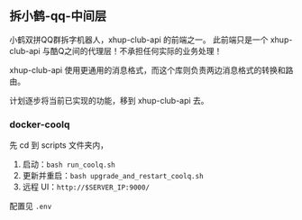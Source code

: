 ## 拆小鹤-qq-中间层

小鹤双拼QQ群拆字机器人，xhup-club-api 的前端之一。
此前端只是一个 xhup-club-api 与酷Q之间的代理层！不承担任何实际的业务处理！

xhup-club-api 使用更通用的消息格式，而这个库则负责两边消息格式的转换和路由。

计划逐步将当前已实现的功能，移到 xhup-club-api 去。

### docker-coolq

先 cd 到 scripts 文件夹内，

1. 启动：`bash run_coolq.sh`
1. 更新并重启：`bash upgrade_and_restart_coolq.sh`
1. 远程 UI：`http://$SERVER_IP:9000/`

配置见 `.env`


